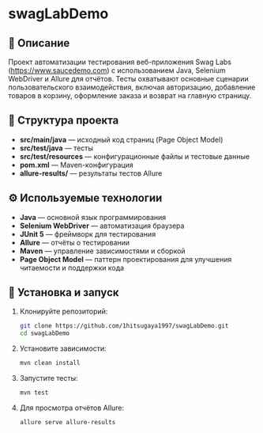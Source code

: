 # swagLabDemo

## 📌 Описание

Проект автоматизации тестирования веб-приложения Swag Labs (https://www.saucedemo.com) с использованием Java, Selenium WebDriver и Allure для отчётов. Тесты охватывают основные сценарии пользовательского взаимодействия, включая авторизацию, добавление товаров в корзину, оформление заказа и возврат на главную страницу.

## 🧪 Структура проекта

- **src/main/java** — исходный код страниц (Page Object Model)
- **src/test/java** — тесты
- **src/test/resources** — конфигурационные файлы и тестовые данные
- **pom.xml** — Maven-конфигурация
- **allure-results/** — результаты тестов Allure

## ⚙️ Используемые технологии

- **Java** — основной язык программирования
- **Selenium WebDriver** — автоматизация браузера
- **JUnit 5** — фреймворк для тестирования
- **Allure** — отчёты о тестировании
- **Maven** — управление зависимостями и сборкой
- **Page Object Model** — паттерн проектирования для улучшения читаемости и поддержки кода

## 🚀 Установка и запуск

1. Клонируйте репозиторий:

   ```bash
   git clone https://github.com/1hitsugaya1997/swagLabDemo.git
   cd swagLabDemo

2. Установите зависимости:
    ```bash
   mvn clean install

3. Запустите тесты:
    ```bash
   mvn test
4. Для просмотра отчётов Allure:
    ```bash
   allure serve allure-results
